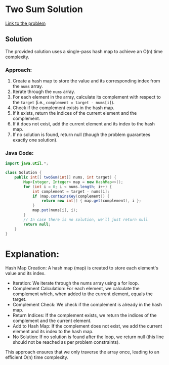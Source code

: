# Two Sum Solution

[Link to the problem](https://leetcode.com/problems/two-sum/description/)

## Solution

The provided solution uses a single-pass hash map to achieve an O(n) time complexity.

### Approach:

1. Create a hash map to store the value and its corresponding index from the `nums` array.
2. Iterate through the `nums` array.
3. For each element in the array, calculate its complement with respect to the `target` (i.e., `complement = target - nums[i]`).
4. Check if the complement exists in the hash map.
5. If it exists, return the indices of the current element and the complement.
6. If it does not exist, add the current element and its index to the hash map.
7. If no solution is found, return null (though the problem guarantees exactly one solution).

### Java Code:

```java
import java.util.*;

class Solution {
    public int[] twoSum(int[] nums, int target) {
        Map<Integer, Integer> map = new HashMap<>();
        for (int i = 0; i < nums.length; i++) {
            int complement = target - nums[i];
            if (map.containsKey(complement)) {
                return new int[] { map.get(complement), i };
            }
            map.put(nums[i], i);
        }
        // In case there is no solution, we'll just return null
        return null;
    }
}
```
# Explanation:
Hash Map Creation: A hash map (map) is created to store each element's value and its index.
- Iteration: We iterate through the nums array using a for loop.
- Complement Calculation: For each element, we calculate the complement which, when added to the current element, equals the target.
- Complement Check: We check if the complement is already in the hash map.
- Return Indices: If the complement exists, we return the indices of the complement and the current element.
- Add to Hash Map: If the complement does not exist, we add the current element and its index to the hash map.
- No Solution: If no solution is found after the loop, we return null (this line should not be reached as per problem constraints).

This approach ensures that we only traverse the array once, leading to an efficient O(n) time complexity.

